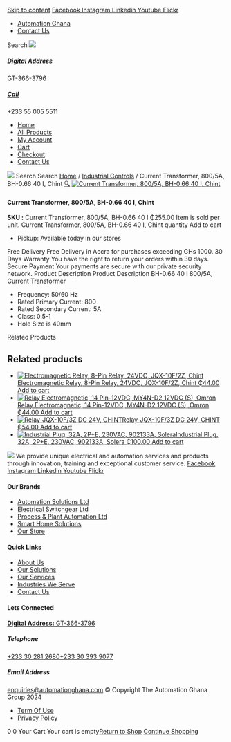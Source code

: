 [Skip to content](https://store.automationghana.com/product/current-transformer-bh-0-66-40-i-800-5-class-0-5-1-chint/#content)
[ Facebook ](https://www.facebook.com/automationgh/) [ Instagram ](https://www.instagram.com/automationgh/) [ Linkedin ](https://www.linkedin.com/company/the-automation-ghana-limited/) [ Youtube ](https://www.youtube.com/channel/UCurrRDUSm5oIW39VXjn1u0w) [ Flickr ](https://www.flickr.com/photos/181794037@N07/)
  * [ Automation Ghana ](https://automationghana.com)
  * [ Contact Us ](https://store.automationghana.com/contact/)


Search
[ ![](https://store.automationghana.com/wp-content/uploads/2024/04/Website-TAGG-Logo-BLUE.png) ](https://store.automationghana.com/)
[ ](https://maps.app.goo.gl/m4xeaagWCNbLk4jM6)
#####  [ Digital Address ](https://maps.app.goo.gl/m4xeaagWCNbLk4jM6)
GT-366-3796 
[ ](tel:+233550055511)
#####  [ Call ](tel:+233550055511)
+233 55 005 5511 
  * [Home](https://store.automationghana.com/)
  * [All Products](https://store.automationghana.com/shop/)
  * [My Account](https://store.automationghana.com/my-account/)
  * [Cart](https://store.automationghana.com/cart/)
  * [Checkout](https://store.automationghana.com/checkout/)
  * [Contact Us](https://store.automationghana.com/contact/)


[![](https://store.automationghana.com/wp-content/uploads/2024/04/AutomationGhana_logo_white.png)](https://store.automationghana.com)
Search
Search
[Home](https://store.automationghana.com) / [Industrial Controls](https://store.automationghana.com/product-category/industrial-controls/) / Current Transformer, 800/5A, BH-0.66 40 I, Chint
[🔍](https://store.automationghana.com/product/current-transformer-bh-0-66-40-i-800-5-class-0-5-1-chint/)
[![Current Transformer, 800/5A, BH-0.66 40 I, Chint](https://store.automationghana.com/wp-content/uploads/2020/04/BH-0.66-120-I-1500-5A-Class-0.5-1-Chint-Copy-Copy-1.jpg)](https://store.automationghana.com/wp-content/uploads/2020/04/BH-0.66-120-I-1500-5A-Class-0.5-1-Chint-Copy-Copy-1.jpg)
####  Current Transformer, 800/5A, BH-0.66 40 I, Chint 
**SKU :** Current Transformer, 800/5A, BH-0.66 40 I 
₵255.00
Item is sold per unit.
Current Transformer, 800/5A, BH-0.66 40 I, Chint quantity
Add to cart
  * Pickup: Available today in our stores


Free Delivery 
Free Delivery in Accra for purchases exceeding GHs 1000. 
30 Days Warranty 
You have the right to return your orders within 30 days. 
Secure Payment 
Your payments are secure with our private security network. 
Product Description
Product Description
BH-0.66 40 I 800/5A, Current Transformer 
  * Frequency: 50/60 Hz
  * Rated Primary Current: 800
  * Rated Secondary Current: 5A
  * Class: 0.5-1
  * Hole Size is 40mm


Related Products 
## Related products
  * [![Electromagnetic Relay, 8-Pin Relay, 24VDC, JQX-10F/2Z, Chint](https://store.automationghana.com/wp-content/uploads/2020/04/11-Pin-Relay-JQX-10F_3Z-220VAC-Chint-2-300x300.jpg)Electromagnetic Relay, 8-Pin Relay, 24VDC, JQX-10F/2Z, Chint ₵44.00 ](https://store.automationghana.com/product/8-pin-relay-jqx-10f-2z-24vdc-chint/)
[Add to cart](https://store.automationghana.com/product/current-transformer-bh-0-66-40-i-800-5-class-0-5-1-chint/?add-to-cart=1604)
  * [![Relay Electromagnetic, 14 Pin-12VDC, MY4N-D2 12VDC \(S\), Omron](https://store.automationghana.com/wp-content/uploads/2020/04/14-Pin-Relay-MY4N-D2-24DC-S-Omron.jpg)Relay Electromagnetic, 14 Pin-12VDC, MY4N-D2 12VDC (S), Omron ₵44.00 ](https://store.automationghana.com/product/14-pin-relay-my4n-d2-12vdc-s-omron/)
[Add to cart](https://store.automationghana.com/product/current-transformer-bh-0-66-40-i-800-5-class-0-5-1-chint/?add-to-cart=1600)
  * [![Relay-JQX-10F/3Z DC 24V, CHINT](https://store.automationghana.com/wp-content/uploads/2020/04/11-Pin-Relay-JQX-10F_3Z-220VAC-Chint-2-300x300.jpg)Relay-JQX-10F/3Z DC 24V, CHINT ₵54.00 ](https://store.automationghana.com/product/relay-jqx-10f-3z-dc-24v-chint/)
[Add to cart](https://store.automationghana.com/product/current-transformer-bh-0-66-40-i-800-5-class-0-5-1-chint/?add-to-cart=1593)
  * [![Industrial Plug, 32A, 2P+E, 230VAC, 902133A, Solera](https://store.automationghana.com/wp-content/uploads/2020/04/industrial-plug-3-pin-300x300.jpg)Industrial Plug, 32A, 2P+E, 230VAC, 902133A, Solera ₵100.00 ](https://store.automationghana.com/product/industrial-plug-902133a-solera/)
[Add to cart](https://store.automationghana.com/product/current-transformer-bh-0-66-40-i-800-5-class-0-5-1-chint/?add-to-cart=1522)


![](https://store.automationghana.com/wp-content/uploads/2024/04/AutomationGhana_logo_white.png)
We provide unique electrical and automation services and products through innovation, training and exceptional customer service.
[ Facebook ](https://www.facebook.com/automationgh/) [ Instagram ](https://www.instagram.com/automationgh/) [ Linkedin ](https://www.linkedin.com/company/the-automation-ghana-limited/) [ Youtube ](https://www.youtube.com/channel/UCurrRDUSm5oIW39VXjn1u0w) [ Flickr ](https://www.flickr.com/photos/181794037@N07/)
#### Our Brands
  * [ Automation Solutions Ltd ](https://store.automationghana.com/product/current-transformer-bh-0-66-40-i-800-5-class-0-5-1-chint/)
  * [ Electrical Switchgear Ltd ](https://store.automationghana.com/product/current-transformer-bh-0-66-40-i-800-5-class-0-5-1-chint/)
  * [ Process & Plant Automation Ltd ](https://store.automationghana.com/product/current-transformer-bh-0-66-40-i-800-5-class-0-5-1-chint/)
  * [ Smart Home Solutions ](https://store.automationghana.com/product/current-transformer-bh-0-66-40-i-800-5-class-0-5-1-chint/)
  * [ Our Store ](https://store.automationghana.com/product/current-transformer-bh-0-66-40-i-800-5-class-0-5-1-chint/)


#### Quick Links
  * [ About Us ](https://store.automationghana.com/product/current-transformer-bh-0-66-40-i-800-5-class-0-5-1-chint/)
  * [ Our Solutions ](https://store.automationghana.com/product/current-transformer-bh-0-66-40-i-800-5-class-0-5-1-chint/)
  * [ Our Services ](https://store.automationghana.com/product/current-transformer-bh-0-66-40-i-800-5-class-0-5-1-chint/)
  * [ Industries We Serve ](https://store.automationghana.com/product/current-transformer-bh-0-66-40-i-800-5-class-0-5-1-chint/)
  * [ Contact Us ](https://store.automationghana.com/product/current-transformer-bh-0-66-40-i-800-5-class-0-5-1-chint/)


#### Lets Connected
[**Digital Address:** GT-366-3796](https://maps.app.goo.gl/m4xeaagWCNbLk4jM6)
#####  Telephone 
[ +233 30 281 2680](tel:+233302812680)[+233 30 393 9077](https://store.automationghana.com/product/current-transformer-bh-0-66-40-i-800-5-class-0-5-1-chint/+233303939077)
#####  Email Address 
enquiries@automationghana.com 
© Copyright The Automation Ghana Group 2024
  * [ Term Of Use ](https://store.automationghana.com/product/current-transformer-bh-0-66-40-i-800-5-class-0-5-1-chint/)
  * [ Privacy Policy ](https://store.automationghana.com/product/current-transformer-bh-0-66-40-i-800-5-class-0-5-1-chint/)


0
0
Your Cart
Your cart is empty[Return to Shop](https://store.automationghana.com/shop/)
[Continue Shopping](https://store.automationghana.com/product/current-transformer-bh-0-66-40-i-800-5-class-0-5-1-chint/)
